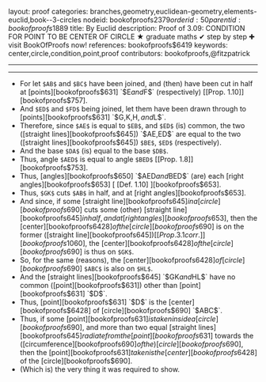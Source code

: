 layout: proof
categories: branches,geometry,euclidean-geometry,elements-euclid,book--3-circles
nodeid: bookofproofs$2379
orderid: 50
parentid: bookofproofs$1889
title: By Euclid
description:  Proof of 3.09: CONDITION FOR POINT TO BE CENTER OF CIRCLE &#9733; graduate maths &#10004; step by step &#10010; visit BookOfProofs now!
references: bookofproofs$6419
keywords: center,circle,condition,point,proof
contributors: bookofproofs,@fitzpatrick

---


---



* For let `$AB$` and `$BC$` have been joined, and (then) have been cut in half at [points][bookofproofs$631] `$E$` and `$F$` (respectively) [[Prop. 1.10]][bookofproofs$757].
* And `$ED$` and `$FD$` being joined, let them have been drawn through to [points][bookofproofs$631] `$G$`, `$K$`, `$H$`, and `$L$`.
* Therefore, since `$AE$` is equal to `$EB$`, and `$ED$` (is) common, the two ([straight lines][bookofproofs$645]) `$AE$`, `$ED$` are equal to the two ([straight lines][bookofproofs$645]) `$BE$`, `$ED$` (respectively).
* And the base `$DA$` (is) equal to the base `$DB$`.
* Thus, angle `$AED$` is equal to angle `$BED$` [[Prop. 1.8]][bookofproofs$753].
* Thus, [angles][bookofproofs$650] `$AED$` and `$BED$` (are) each [right angles][bookofproofs$653] [ [Def. 1.10] ][bookofproofs$653].
* Thus, `$GK$` cuts `$AB$` in half, and at [right angles][bookofproofs$653].
* And since, if some [straight line][bookofproofs$645] in a [circle][bookofproofs$690] cuts some (other) [straight line][bookofproofs$645] in half, and at [right angles][bookofproofs$653], then the [center][bookofproofs$6428] of the [circle][bookofproofs$690] is on the former ([straight line][bookofproofs$645]) [ [Prop. 3.1 corr.] ][bookofproofs$1060], the [center][bookofproofs$6428] of the [circle][bookofproofs$690] is thus on `$GK$`.
* So, for the same (reasons), the [center][bookofproofs$6428] of [circle][bookofproofs$690] `$ABC$` is also on `$HL$`.
* And the [straight lines][bookofproofs$645] `$GK$` and `$HL$` have no common ([point][bookofproofs$631]) other than [point][bookofproofs$631] `$D$`.
* Thus, [point][bookofproofs$631] `$D$` is the [center][bookofproofs$6428] of [circle][bookofproofs$690] `$ABC$`.
* Thus, if some [point][bookofproofs$631] is taken inside a [circle][bookofproofs$690], and more than two equal [straight lines][bookofproofs$645] radiate from the [point][bookofproofs$631] towards the ([circumference][bookofproofs$690] of the) [circle][bookofproofs$690], then the [point][bookofproofs$631] taken is the [center][bookofproofs$6428] of the [circle][bookofproofs$690].
* (Which is) the very thing it was required to show.
